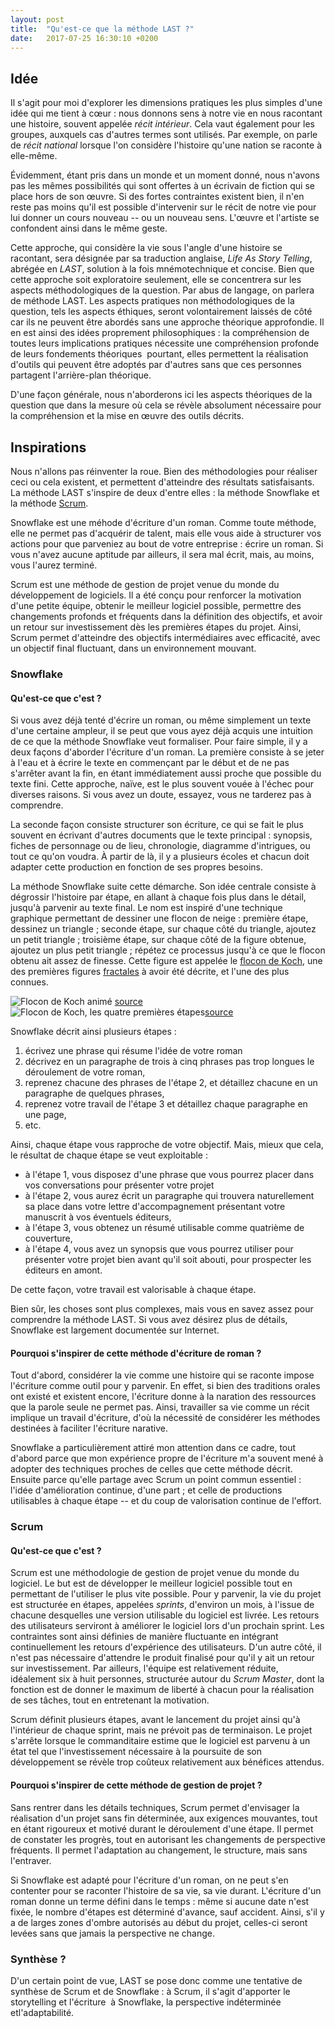 ```yaml
---
layout: post
title:  "Qu'est-ce que la méthode LAST ?"
date:   2017-07-25 16:30:10 +0200
---
```


## Idée

Il s'agit pour moi d'explorer les dimensions pratiques les plus simples d'une idée qui me tient à cœur&nbsp;: nous donnons sens à notre vie en nous racontant une histoire, souvent appelée _récit intérieur_. Cela vaut également pour les groupes, auxquels cas d'autres termes sont  utilisés. Par exemple, on parle de _récit national_ lorsque l'on considère l'histoire qu'une nation se raconte à elle-même.

Évidemment, étant pris dans un monde et un moment donné, nous n'avons pas les mêmes possibilités qui sont offertes à un écrivain de fiction qui se place hors de son œuvre. Si des fortes contraintes existent bien, il n'en reste pas moins qu'il est possible d'intervenir sur le récit de notre vie pour lui donner un cours nouveau -- ou un nouveau sens. L'œuvre et l'artiste se confondent ainsi dans le même geste.

Cette approche, qui considère la vie sous l'angle d'une histoire se racontant, sera désignée par sa traduction anglaise, _Life As Story Telling_, abrégée en _LAST_, solution à la fois mnémotechnique et concise. Bien que cette approche soit exploratoire seulement, elle se concentrera sur les aspects méthodologiques de la question. Par abus de langage, on parlera de méthode LAST. Les aspects pratiques non méthodologiques de la question, tels les aspects éthiques, seront volontairement laissés de côté car ils ne peuvent être abordés sans une approche théorique approfondie. Il en est ainsi des idées proprement philosophiques&nbsp;: la compréhension de toutes leurs implications pratiques nécessite une compréhension profonde de leurs fondements théoriques&nbsp; pourtant, elles permettent la réalisation d'outils qui peuvent être adoptés par d'autres sans que ces personnes partagent l'arrière-plan théorique.

D'une façon générale, nous n'aborderons ici les aspects théoriques de la question que dans la mesure où cela se révèle absolument nécessaire pour la compréhension et la mise en œuvre des outils décrits.

## Inspirations

Nous n'allons pas réinventer la roue. Bien des méthodologies pour réaliser ceci ou cela existent, et permettent d'atteindre des résultats satisfaisants. La méthode LAST s'inspire de deux d'entre elles&nbsp;: la méthode Snowflake et la méthode [Scrum](https://fr.wikipedia.org/wiki/Scrum_(Boite_%C3%A0_outils)).

Snowflake est une méhode d'écriture d'un roman. Comme toute méthode, elle ne permet pas d'acquérir de talent, mais elle vous aide à structurer vos actions pour que parveniez au bout de votre entreprise&nbsp;: écrire un roman. Si vous n'avez aucune aptitude par ailleurs, il sera mal écrit, mais, au moins, vous l'aurez terminé.

Scrum est une méthode de gestion de projet venue du monde du développement de logiciels. Il a été conçu pour renforcer la motivation d'une petite équipe, obtenir le meilleur logiciel possible, permettre des changements profonds et fréquents dans la définition des objectifs, et avoir un retour sur investissement dès les premières étapes du projet. Ainsi, Scrum permet d'atteindre des objectifs intermédiaires avec efficacité, avec un objectif final fluctuant, dans un environnement mouvant.

### Snowflake

#### Qu'est-ce que c'est ?

Si vous avez déjà tenté d'écrire un roman, ou même simplement un texte d'une certaine ampleur, il se peut que vous ayez déjà acquis une intuition de ce que la méthode Snowflake veut formaliser. Pour faire simple, il y a deux façons d'aborder l'écriture d'un roman. La première consiste à se jeter à l'eau et à écrire le texte en commençant par le début et de ne pas s'arrêter avant la fin, en étant immédiatement aussi proche que possible du texte fini. Cette approche, naïve, est le plus souvent vouée à l'échec pour diverses raisons. Si vous avez un doute, essayez, vous ne tarderez pas à comprendre.

La seconde façon consiste structurer son écriture, ce qui se fait le plus souvent en écrivant d'autres documents que le texte principal : synopsis, fiches de personnage ou de lieu, chronologie, diagramme d'intrigues, ou tout ce qu'on voudra. &Agrave; partir de là, il y a plusieurs écoles et chacun doit adapter cette production en fonction de ses propres besoins.

La méthode Snowflake suite cette démarche. Son idée centrale consiste à dégrossir l'histoire par étape, en allant à chaque fois plus dans le détail, jusqu'à parvenir au texte final. Le nom est inspiré d'une technique graphique permettant de dessiner une flocon de neige : première étape, dessinez un triangle ; seconde étape, sur chaque côté du triangle, ajoutez un petit triangle ; troisième étape, sur chaque côté de la figure obtenue, ajoutez un plus petit triangle ; répétez ce processus jusqu'à ce que le flocon obtenu ait assez de finesse. Cette figure est appelée le [flocon de Koch](https://fr.wikipedia.org/wiki/Flocon_de_Koch), une des premières figures [fractales](https://fr.wikipedia.org/wiki/Fractale) à avoir été décrite, et l'une des plus connues.

![Flocon de Koch animé](https://upload.wikimedia.org/wikipedia/commons/f/fd/Von_Koch_curve.gif "Flocon de Koch animé") [source](https://commons.wikimedia.org/wiki/File:Von_Koch_curve.gif?uselang=fr)
![Flocon de Koch, les quatre premières étapes](https://upload.wikimedia.org/wikipedia/commons/8/8e/KochFlake.png "Flocon de Koch, les quatre premières étapes")[source](https://commons.wikimedia.org/wiki/File:KochFlake.png)

Snowflake décrit ainsi plusieurs étapes&nbsp;:

1. écrivez une phrase qui résume l'idée de votre roman
2. décrivez en un paragraphe de trois à cinq phrases pas trop longues le déroulement de votre roman,
3. reprenez chacune des phrases de l'étape 2, et détaillez chacune en un paragraphe de quelques phrases,
4. reprenez votre travail de l'étape 3 et détaillez chaque paragraphe en une page,
5. etc.

Ainsi, chaque étape vous rapproche de votre objectif. Mais, mieux que cela, le résultat de chaque étape se veut exploitable :

* à l'étape 1, vous disposez d'une phrase que vous pourrez placer dans vos conversations pour présenter votre projet
* à l'étape 2, vous aurez écrit un paragraphe qui trouvera naturellement sa place dans votre lettre d'accompagnement présentant votre manuscrit à vos éventuels éditeurs,
* à l'étape 3, vous obtenez un résumé utilisable comme quatrième de couverture,
* à l'étape 4, vous avez un synopsis que vous pourrez utiliser pour présenter votre projet bien avant qu'il soit abouti, pour prospecter les éditeurs en amont.

De cette façon, votre travail est valorisable à chaque étape.

Bien sûr, les choses sont plus complexes, mais vous en savez assez pour comprendre la méthode LAST. Si vous avez désirez plus de détails, Snowflake est largement documentée sur Internet.

#### Pourquoi s'inspirer de cette méthode d'écriture de roman ?

Tout d'abord, considérer la vie comme une histoire qui se raconte impose l'écriture comme outil pour y parvenir. En effet, si bien des traditions orales ont existé et existent encore, l'écriture donne à la naration des ressources que la parole seule ne permet pas. Ainsi, travailler sa vie comme un récit implique un travail d'écriture, d'où la nécessité de considérer les méthodes destinées à faciliter l'écriture narative.

Snowflake a particulièrement attiré mon attention dans ce cadre, tout d'abord parce que mon expérience propre de l'écriture m'a souvent mené à adopter des techniques proches de celles que cette méthode décrit. Ensuite parce qu'elle partage avec Scrum un point commun essentiel&nbsp;: l'idée d'amélioration continue, d'une part&nbsp;;  et celle de productions utilisables à chaque étape -- et du coup de valorisation continue de l'effort.

### Scrum

#### Qu'est-ce que c'est ?

Scrum est une méthodologie de gestion de projet venue du monde du logiciel. Le but est de développer le meilleur logiciel possible tout en permettant de l'utiliser le plus vite possible. Pour y parvenir, la vie du projet est structurée en étapes, appelées _sprints_, d'environ un mois, à l'issue de chacune desquelles une version utilisable du logiciel est livrée. Les retours des utilisateurs serviront à améliorer le logiciel lors d'un prochain sprint. Les contraintes sont ainsi définies de manière fluctuante en intégrant continuellement les retours d'expérience des utilisateurs. D'un autre côté, il n'est pas nécessaire d'attendre le produit finalisé pour qu'il y ait un retour sur investissement. Par ailleurs, l'équipe est relativement réduite, idéalement six à huit personnes, structurée autour du _Scrum Master_, dont la fonction est de donner le maximum de liberté à chacun pour la réalisation de ses tâches, tout en entretenant la motivation.

Scrum définit plusieurs étapes, avant le lancement du projet ainsi qu'à l'intérieur de chaque sprint, mais ne prévoit pas de terminaison. Le projet s'arrête lorsque le commanditaire estime que le logiciel est parvenu à un état tel que l'investissement nécessaire à la poursuite de son développement se révèle trop coûteux relativement aux bénéfices attendus.

#### Pourquoi s'inspirer de cette méthode de gestion de projet ?

Sans rentrer dans les détails techniques, Scrum permet d'envisager la réalisation d'un projet sans fin déterminée, aux exigences mouvantes, tout en étant rigoureux et motivé durant le déroulement d'une étape. Il permet de constater les progrès, tout en autorisant les changements de perspective fréquents. Il permet l'adaptation au changement, le structure, mais sans l'entraver.

Si Snowflake est adapté pour l'écriture d'un roman, on ne peut s'en contenter pour se raconter l'histoire de sa vie, sa vie durant. L'écriture d'un roman donne un terme défini dans le temps : même si aucune date n'est fixée, le nombre d'étapes est déterminé d'avance, sauf accident. Ainsi, s'il y a de larges zones d'ombre autorisés au début du projet, celles-ci seront levées sans que jamais la perspective ne change.

### Synthèse ?

D'un certain point de vue, LAST se pose donc comme une tentative de synthèse de Scrum et de Snowflake&nbsp;: à Scrum, il s'agit d'apporter le storytelling et l'écriture&nbsp; à Snowflake, la perspective indéterminée etl'adaptabilité.
